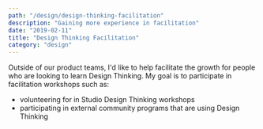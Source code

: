 ```yaml
---
path: "/design/design-thinking-facilitation"
description: "Gaining more experience in facilitation"
date: "2019-02-11"
title: "Design Thinking Facilitation"
category: "design"
---
```


Outside of our product teams, I'd like to help facilitate the growth for people who are looking to learn Design Thinking. My goal is to participate in facilitation workshops such as:

  - volunteering for in Studio Design Thinking workshops
  - participating in external community programs that are using Design Thinking